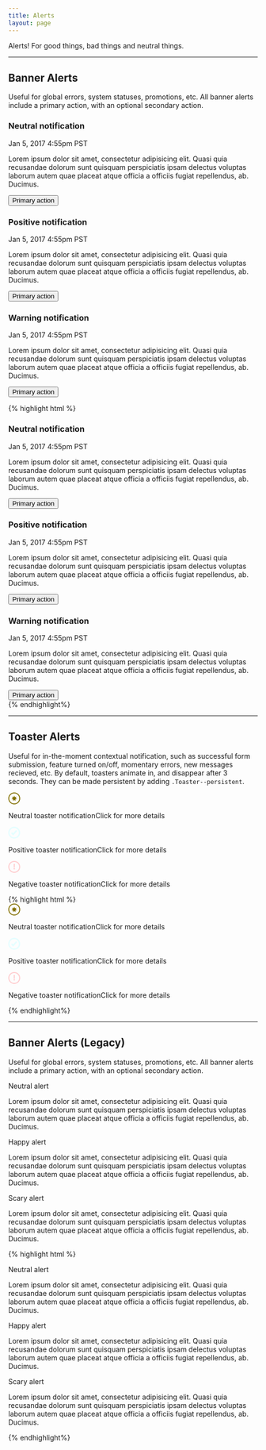 ```yaml
---
title: Alerts
layout: page
---
```


<p class="t-4">Alerts! For good things, bad things and neutral things.</p>

<hr />

<h2 class="m-bottom-1">Banner Alerts</h2>
<p class="m-bottom-7">Useful for global errors, system statuses, promotions, etc. All banner alerts include a primary action, with an optional secondary action.</p>

<div class="m-bottom-7">

<div class="Notification">
	<div class="Notification__wrapper">
		<h3 class="Notification__heading">Neutral notification</h3>
		<span class="Notification__time">Jan 5, 2017  4:55pm PST</span>
		<p>Lorem ipsum dolor sit amet, consectetur adipisicing elit. Quasi quia recusandae dolorum sunt quisquam perspiciatis ipsam delectus voluptas laborum autem quae placeat atque officia a officiis fugiat repellendus, ab. Ducimus.</p>
		<button role="button" class="Button Button--text">Primary action</button>
	</div><!--Notification__wrapper-->
</div><!--Notification-->
<div class="Notification Notification--positive">
	<div class="Notification__wrapper">
		<h3 class="Notification__heading">Positive notification</h3>
		<span class="Notification__time">Jan 5, 2017  4:55pm PST</span>
		<p>Lorem ipsum dolor sit amet, consectetur adipisicing elit. Quasi quia recusandae dolorum sunt quisquam perspiciatis ipsam delectus voluptas laborum autem quae placeat atque officia a officiis fugiat repellendus, ab. Ducimus.</p>
		<button role="button" class="Button Button--text">Primary action</button>
	</div><!--Notification__wrapper-->
</div><!--Notification-->
<div class="Notification Notification--negative">
	<div class="Notification__wrapper">
		<h3 class="Notification__heading">Warning notification</h3>
		<span class="Notification__time">Jan 5, 2017  4:55pm PST</span>
		<p>Lorem ipsum dolor sit amet, consectetur adipisicing elit. Quasi quia recusandae dolorum sunt quisquam perspiciatis ipsam delectus voluptas laborum autem quae placeat atque officia a officiis fugiat repellendus, ab. Ducimus.</p>
		<button role="button" class="Button Button--text">Primary action</button>
	</div><!--Notification__wrapper-->
</div><!--Notification-->

</div>

{% highlight html %}
<div class="Notification">
	<div class="Notification__wrapper">
		<h3 class="Notification__heading">Neutral notification</h3>
		<span class="Notification__time">Jan 5, 2017  4:55pm PST</span>
		<p>Lorem ipsum dolor sit amet, consectetur adipisicing elit. Quasi quia recusandae dolorum sunt quisquam perspiciatis ipsam delectus voluptas laborum autem quae placeat atque officia a officiis fugiat repellendus, ab. Ducimus.</p>
		<button role="button" class="Button Button--text">Primary action</button>
	</div><!--Notification__wrapper-->
</div><!--Notification-->
<div class="Notification Notification--positive">
	<div class="Notification__wrapper">
		<h3 class="Notification__heading">Positive notification</h3>
		<span class="Notification__time">Jan 5, 2017  4:55pm PST</span>
		<p>Lorem ipsum dolor sit amet, consectetur adipisicing elit. Quasi quia recusandae dolorum sunt quisquam perspiciatis ipsam delectus voluptas laborum autem quae placeat atque officia a officiis fugiat repellendus, ab. Ducimus.</p>
		<button role="button" class="Button Button--text">Primary action</button>
	</div><!--Notification__wrapper-->
</div><!--Notification-->
<div class="Notification Notification--negative">
	<div class="Notification__wrapper">
		<h3 class="Notification__heading">Warning notification</h3>
		<span class="Notification__time">Jan 5, 2017  4:55pm PST</span>
		<p>Lorem ipsum dolor sit amet, consectetur adipisicing elit. Quasi quia recusandae dolorum sunt quisquam perspiciatis ipsam delectus voluptas laborum autem quae placeat atque officia a officiis fugiat repellendus, ab. Ducimus.</p>
		<button role="button" class="Button Button--text">Primary action</button>
	</div><!--Notification__wrapper-->
</div><!--Notification-->
{% endhighlight%}


<hr />

<h2 class="m-bottom-1">Toaster Alerts</h2>
<p class="m-bottom-7">Useful for in-the-moment contextual notification, such as successful form submission, feature turned on/off, momentary errors, new messages recieved, etc. By default, toasters animate in, and disappear after 3 seconds. They can be made persistent by adding <code>.Toaster--persistent</code>.</p>

<div class="w-50 m-bottom-7">
<div class="Toaster Toaster--persistent">
	<div class="Toaster__type"><svg width="24" height="24" xmlns="http://www.w3.org/2000/svg"><g fill="#837000" fill-rule="evenodd"><path d="M12 23.963C5.393 23.963.037 18.607.037 12 .037 5.393 5.393.037 12 .037 18.607.037 23.963 5.393 23.963 12c0 6.607-5.356 11.963-11.963 11.963zm0-1.772c5.628 0 10.19-4.563 10.19-10.191 0-5.628-4.562-10.19-10.19-10.19C6.372 1.81 1.81 6.371 1.81 12c0 5.628 4.562 10.19 10.19 10.19z" fill-rule="nonzero"/><path d="M12 14.88l-2.5 2.31.248-3.394-3.364-.514 2.808-1.923-1.695-2.95 3.253.996L12 6.24l1.25 3.165 3.253-.996-1.695 2.95 2.808 1.923-3.364.514.247 3.394z"/></g></svg></div>
	<p class="Toaster__heading">Neutral toaster notification<span>Click for more details</span></p>
</div><!--Toaster-->
<div class="Toaster Toaster--persistent Toaster--positive">
	<div class="Toaster__type"><svg width="24" height="24" xmlns="http://www.w3.org/2000/svg"><g fill="#E5FEFF" fill-rule="evenodd"><rect transform="rotate(-47 12.861 12.147)" x="6.698" y="10.552" width="12.326" height="3.191" rx="1.595"/><path d="M11.861 21.503a9.503 9.503 0 1 0 0-19.006 9.503 9.503 0 0 0 0 19.006zM12 24C5.373 24 0 18.627 0 12S5.373 0 12 0s12 5.373 12 12-5.373 12-12 12z" fill-rule="nonzero"/><rect transform="rotate(-135 8.664 14.351)" x="5.473" y="12.756" width="6.382" height="3.191" rx="1.595"/></g></svg></div>
	<p class="Toaster__heading">Positive toaster notification<span>Click for more details</span></p>
</div><!--Toaster-->
<div class="Toaster Toaster--persistent Toaster--negative">
	<div class="Toaster__type"><svg width="24" height="24" xmlns="http://www.w3.org/2000/svg"><g fill="#FFCCCE" fill-rule="evenodd"><path d="M13.219 8.898c0 .862-.038 1.652-.113 2.368a44.352 44.352 0 0 1-.281 2.166h-1.612a32.878 32.878 0 0 1-.3-2.174 22.933 22.933 0 0 1-.113-2.36V6h2.419v2.898zm.281 6.871c0 .364-.144.66-.431.888-.288.229-.644.343-1.069.343-.413 0-.766-.114-1.06-.343a1.074 1.074 0 0 1-.44-.888c0-.363.147-.662.44-.896.294-.233.647-.35 1.06-.35.425 0 .781.117 1.069.35.287.234.431.533.431.896z"/><path d="M12 22c5.523 0 10-4.477 10-10S17.523 2 12 2 2 6.477 2 12s4.477 10 10 10zm0 2C5.373 24 0 18.627 0 12S5.373 0 12 0s12 5.373 12 12-5.373 12-12 12z" fill-rule="nonzero"/></g></svg></div>
	<p class="Toaster__heading">Negative toaster notification<span>Click for more details</span></p>
</div><!--Toaster-->
</div><!--example-->
{% highlight html %}
<div class="Toaster-container w-25">
	<div class="Toaster">
		<div class="Toaster__type"><svg width="24" height="24" xmlns="http://www.w3.org/2000/svg"><g fill="#837000" fill-rule="evenodd"><path d="M12 23.963C5.393 23.963.037 18.607.037 12 .037 5.393 5.393.037 12 .037 18.607.037 23.963 5.393 23.963 12c0 6.607-5.356 11.963-11.963 11.963zm0-1.772c5.628 0 10.19-4.563 10.19-10.191 0-5.628-4.562-10.19-10.19-10.19C6.372 1.81 1.81 6.371 1.81 12c0 5.628 4.562 10.19 10.19 10.19z" fill-rule="nonzero"/><path d="M12 14.88l-2.5 2.31.248-3.394-3.364-.514 2.808-1.923-1.695-2.95 3.253.996L12 6.24l1.25 3.165 3.253-.996-1.695 2.95 2.808 1.923-3.364.514.247 3.394z"/></g></svg></div>
		<p class="Toaster__heading">Neutral toaster notification<span>Click for more details</span></p>
	</div><!--Toaster-->
	<div class="Toaster Toaster--positive">
		<div class="Toaster__type"><svg width="24" height="24" xmlns="http://www.w3.org/2000/svg"><g fill="#E5FEFF" fill-rule="evenodd"><rect transform="rotate(-47 12.861 12.147)" x="6.698" y="10.552" width="12.326" height="3.191" rx="1.595"/><path d="M11.861 21.503a9.503 9.503 0 1 0 0-19.006 9.503 9.503 0 0 0 0 19.006zM12 24C5.373 24 0 18.627 0 12S5.373 0 12 0s12 5.373 12 12-5.373 12-12 12z" fill-rule="nonzero"/><rect transform="rotate(-135 8.664 14.351)" x="5.473" y="12.756" width="6.382" height="3.191" rx="1.595"/></g></svg></div>
		<p class="Toaster__heading">Positive toaster notification<span>Click for more details</span></p>
	</div><!--Toaster-->
	<div class="Toaster Toaster--negative">
		<div class="Toaster__type"><svg width="24" height="24" xmlns="http://www.w3.org/2000/svg"><g fill="#FFCCCE" fill-rule="evenodd"><path d="M13.219 8.898c0 .862-.038 1.652-.113 2.368a44.352 44.352 0 0 1-.281 2.166h-1.612a32.878 32.878 0 0 1-.3-2.174 22.933 22.933 0 0 1-.113-2.36V6h2.419v2.898zm.281 6.871c0 .364-.144.66-.431.888-.288.229-.644.343-1.069.343-.413 0-.766-.114-1.06-.343a1.074 1.074 0 0 1-.44-.888c0-.363.147-.662.44-.896.294-.233.647-.35 1.06-.35.425 0 .781.117 1.069.35.287.234.431.533.431.896z"/><path d="M12 22c5.523 0 10-4.477 10-10S17.523 2 12 2 2 6.477 2 12s4.477 10 10 10zm0 2C5.373 24 0 18.627 0 12S5.373 0 12 0s12 5.373 12 12-5.373 12-12 12z" fill-rule="nonzero"/></g></svg></div>
		<p class="Toaster__heading">Negative toaster notification<span>Click for more details</span></p>
	</div><!--Toaster-->
</div><!--Toaster-container-->
{% endhighlight%}

<hr />

<h2 class="m-bottom-1">Banner Alerts (Legacy)</h2>
<p class="m-bottom-7">Useful for global errors, system statuses, promotions, etc. All banner alerts include a primary action, with an optional secondary action.</p>

<div class="Alert">
	<p class="Alert__heading">Neutral alert</p>
	<p>Lorem ipsum dolor sit amet, consectetur adipisicing elit. Quasi quia recusandae dolorum sunt quisquam perspiciatis ipsam delectus voluptas laborum autem quae placeat atque officia a officiis fugiat repellendus, ab. Ducimus.</p>
</div>
<div class="Alert Alert--success">
	<p class="Alert__heading">Happy alert</p>
	<p>Lorem ipsum dolor sit amet, consectetur adipisicing elit. Quasi quia recusandae dolorum sunt quisquam perspiciatis ipsam delectus voluptas laborum autem quae placeat atque officia a officiis fugiat repellendus, ab. Ducimus.</p>
</div>
<div class="Alert Alert--error">
	<p class="Alert__heading">Scary alert</p>
	<p>Lorem ipsum dolor sit amet, consectetur adipisicing elit. Quasi quia recusandae dolorum sunt quisquam perspiciatis ipsam delectus voluptas laborum autem quae placeat atque officia a officiis fugiat repellendus, ab. Ducimus.</p>
</div>

{% highlight html %}
<div class="Alert">
	<p class="Alert__heading">Neutral alert</p>
	<p>Lorem ipsum dolor sit amet, consectetur adipisicing elit. Quasi quia recusandae dolorum sunt quisquam perspiciatis ipsam delectus voluptas laborum autem quae placeat atque officia a officiis fugiat repellendus, ab. Ducimus.</p>
</div>
<div class="Alert Alert--success">
	<p class="Alert__heading">Happy alert</p>
	<p>Lorem ipsum dolor sit amet, consectetur adipisicing elit. Quasi quia recusandae dolorum sunt quisquam perspiciatis ipsam delectus voluptas laborum autem quae placeat atque officia a officiis fugiat repellendus, ab. Ducimus.</p>
</div>
<div class="Alert Alert--error">
	<p class="Alert__heading">Scary alert</p>
	<p>Lorem ipsum dolor sit amet, consectetur adipisicing elit. Quasi quia recusandae dolorum sunt quisquam perspiciatis ipsam delectus voluptas laborum autem quae placeat atque officia a officiis fugiat repellendus, ab. Ducimus.</p>
</div>
{% endhighlight%}
